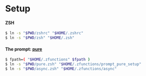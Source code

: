 # Setup

#### ZSH
```bash
$ ln -s "$PWD/zshrc" "$HOME/.zshrc"
$ ln -s "$PWD/zsh" "$HOME/.zsh"
```

#### The prompt: [pure](https://github.com/sindresorhus/pure)
```bash
$ fpath=( "$HOME/.zfunctions" $fpath )
$ ln -s "$PWD/pure.zsh" "$HOME/.zfunctions/prompt_pure_setup"
$ ln -s "$PWD/async.zsh" "$HOME/.zfunctions/async"
```
